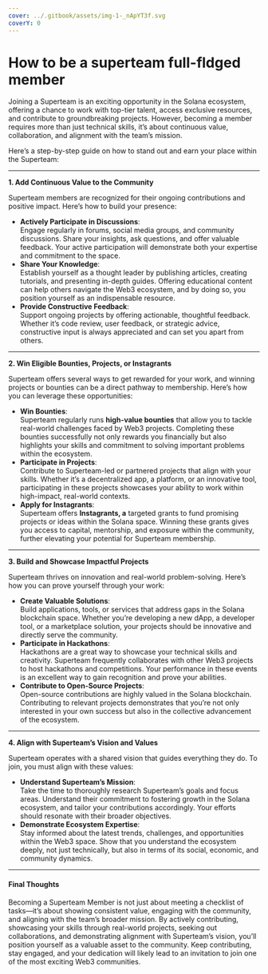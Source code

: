 ```yaml
---
cover: ../.gitbook/assets/img-1-_nApYT3f.svg
coverY: 0
---
```


# How to be a superteam full-fldged member

Joining a Superteam is an exciting opportunity in the Solana ecosystem, offering a chance to work with top-tier talent, access exclusive resources, and contribute to groundbreaking projects. However, becoming a member requires more than just technical skills, it’s about continuous value, collaboration, and alignment with the team’s mission.&#x20;

Here’s a step-by-step guide on how to stand out and earn your place within the Superteam:

***

**1. Add Continuous Value to the Community**

Superteam members are recognized for their ongoing contributions and positive impact. Here’s how to build your presence:

* **Actively Participate in Discussions**:\
  Engage regularly in forums, social media groups, and community discussions. Share your insights, ask questions, and offer valuable feedback. Your active participation will demonstrate both your expertise and commitment to the space.
* **Share Your Knowledge**:\
  Establish yourself as a thought leader by publishing articles, creating tutorials, and presenting in-depth guides. Offering educational content can help others navigate the Web3 ecosystem, and by doing so, you position yourself as an indispensable resource.
* **Provide Constructive Feedback**:\
  Support ongoing projects by offering actionable, thoughtful feedback. Whether it’s code review, user feedback, or strategic advice, constructive input is always appreciated and can set you apart from others.

***

**2. Win Eligible Bounties, Projects, or Instagrants**

Superteam offers several ways to get rewarded for your work, and winning projects or bounties can be a direct pathway to membership. Here’s how you can leverage these opportunities:

* **Win Bounties**:\
  Superteam regularly runs **high-value bounties** that allow you to tackle real-world challenges faced by Web3 projects. Completing these bounties successfully not only rewards you financially but also highlights your skills and commitment to solving important problems within the ecosystem.
* **Participate in Projects**:\
  Contribute to Superteam-led or partnered projects that align with your skills. Whether it’s a decentralized app, a platform, or an innovative tool, participating in these projects showcases your ability to work within high-impact, real-world contexts.
* **Apply for Instagrants**:\
  Superteam offers **Instagrants, a** targeted grants to fund promising projects or ideas within the Solana space. Winning these grants gives you access to capital, mentorship, and exposure within the community, further elevating your potential for Superteam membership.

***

**3. Build and Showcase Impactful Projects**

Superteam thrives on innovation and real-world problem-solving. Here’s how you can prove yourself through your work:

* **Create Valuable Solutions**:\
  Build applications, tools, or services that address gaps in the Solana blockchain space. Whether you’re developing a new dApp, a developer tool, or a marketplace solution, your projects should be innovative and directly serve the community.
* **Participate in Hackathons**:\
  Hackathons are a great way to showcase your technical skills and creativity. Superteam frequently collaborates with other Web3 projects to host hackathons and competitions. Your performance in these events is an excellent way to gain recognition and prove your abilities.
* **Contribute to Open-Source Projects**:\
  Open-source contributions are highly valued in the Solana blockchain. Contributing to relevant projects demonstrates that you’re not only interested in your own success but also in the collective advancement of the ecosystem.

***

**4. Align with Superteam’s Vision and Values**

Superteam operates with a shared vision that guides everything they do. To join, you must align with these values:

* **Understand Superteam’s Mission**:\
  Take the time to thoroughly research Superteam’s goals and focus areas. Understand their commitment to fostering growth in the Solana ecosystem, and tailor your contributions accordingly. Your efforts should resonate with their broader objectives.
* **Demonstrate Ecosystem Expertise**:\
  Stay informed about the latest trends, challenges, and opportunities within the Web3 space. Show that you understand the ecosystem deeply, not just technically, but also in terms of its social, economic, and community dynamics.

***

#### Final Thoughts

Becoming a Superteam Member is not just about meeting a checklist of tasks—it’s about showing consistent value, engaging with the community, and aligning with the team’s broader mission. By actively contributing, showcasing your skills through real-world projects, seeking out collaborations, and demonstrating alignment with Superteam’s vision, you’ll position yourself as a valuable asset to the community. Keep contributing, stay engaged, and your dedication will likely lead to an invitation to join one of the most exciting Web3 communities.
